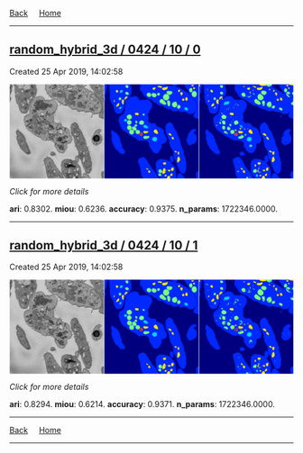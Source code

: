 
[Back](..)&nbsp;&nbsp;&nbsp;&nbsp;&nbsp;[Home](https://leapmanlab.github.io/snapshots)

---

<div class="summary"><a href="0"><h2>random_hybrid_3d / 0424 / 10 / 0</h2></a><p>Created 25 Apr 2019, 14:02:58
</p><a href="0"><img src="0/media/summary.png" align="center"></a><p>
<i>Click for more details</i>
</p></div>

**ari**: 0.8302. **miou**: 0.6236. **accuracy**: 0.9375. **n_params**: 1722346.0000. 

---

<div class="summary"><a href="1"><h2>random_hybrid_3d / 0424 / 10 / 1</h2></a><p>Created 25 Apr 2019, 14:02:58
</p><a href="1"><img src="1/media/summary.png" align="center"></a><p>
<i>Click for more details</i>
</p></div>

**ari**: 0.8294. **miou**: 0.6214. **accuracy**: 0.9371. **n_params**: 1722346.0000. 

---

[Back](..)&nbsp;&nbsp;&nbsp;&nbsp;&nbsp;[Home](https://leapmanlab.github.io/snapshots)

---